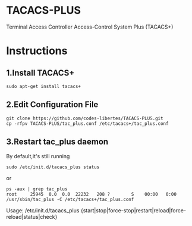 # TACACS-PLUS
Terminal Access Controller Access-Control System Plus (TACACS+)

# Instructions
## 1.Install TACACS+
```
sudo apt-get install tacacs+
```
## 2.Edit Configuration File
```
git clone https://github.com/codes-libertes/TACACS-PLUS.git
cp -rfpv TACACS-PLUS/tac_plus.conf /etc/tacacs+/tac_plus.conf 
```
## 3.Restart tac_plus daemon
By default,it's still running
```
sudo /etc/init.d/tacacs_plus status
```
or
```
ps -aux | grep tac_plus
root     25945  0.0  0.0  22232   208 ?        S    00:00   0:00 /usr/sbin/tac_plus -C /etc/tacacs+/tac_plus.conf
```

Usage: /etc/init.d/tacacs_plus {start|stop|force-stop|restart|reload|force-reload|status|check}
```

```
